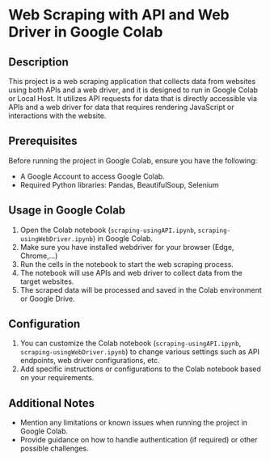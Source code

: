 # Web Scraping with API and Web Driver in Google Colab

## Description
This project is a web scraping application that collects data from websites using both APIs and a web driver, and it is designed to run in Google Colab or Local Host. It utilizes API requests for data that is directly accessible via APIs and a web driver for data that requires rendering JavaScript or interactions with the website.

## Prerequisites
Before running the project in Google Colab, ensure you have the following:
- A Google Account to access Google Colab.
- Required Python libraries: Pandas, BeautifulSoup, Selenium

## Usage in Google Colab
1. Open the Colab notebook (`scraping-usingAPI.ipynb`, `scraping-usingWebDriver.ipynb`) in Google Colab.
2. Make sure you have installed webdriver for your browser (Edge, Chrome,...)
3. Run the cells in the notebook to start the web scraping process.
4. The notebook will use APIs and web driver to collect data from the target websites.
5. The scraped data will be processed and saved in the Colab environment or Google Drive.

## Configuration
1. You can customize the Colab notebook (`scraping-usingAPI.ipynb`, `scraping-usingWebDriver.ipynb`) to change various settings such as API endpoints, web driver configurations, etc.
2. Add specific instructions or configurations to the Colab notebook based on your requirements.

## Additional Notes
- Mention any limitations or known issues when running the project in Google Colab.
- Provide guidance on how to handle authentication (if required) or other possible challenges.



